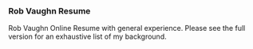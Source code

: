 ### Rob Vaughn Resume

Rob Vaughn Online Resume with general experience. Please see the full version for an exhaustive list of my background.
